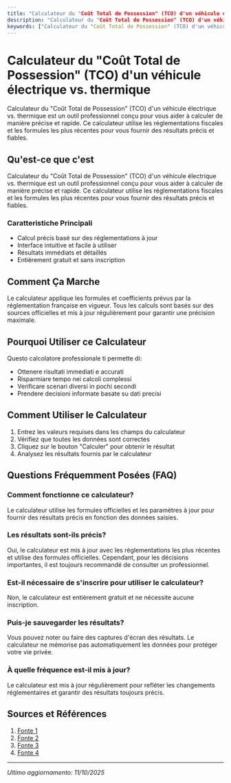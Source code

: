```yaml
---
title: "Calculateur du "Coût Total de Possession" (TCO) d'un véhicule électrique vs. thermique"
description: "Calculateur du "Coût Total de Possession" (TCO) d'un véhicule électrique vs. thermique est un outil professionnel conçu pour vous aider à calculer de manière précise et rapide. Ce calculateur utilise les réglementations fiscales et les formules les plus récentes pour vous fournir des résultats précis et fiables."
keywords: ["Calculateur du "Coût Total de Possession" (TCO) d'un véhicule électrique vs. thermique", "calcolatore", "calcolo online"]
---
```


# Calculateur du "Coût Total de Possession" (TCO) d'un véhicule électrique vs. thermique

Calculateur du "Coût Total de Possession" (TCO) d'un véhicule électrique vs. thermique est un outil professionnel conçu pour vous aider à calculer de manière précise et rapide. Ce calculateur utilise les réglementations fiscales et les formules les plus récentes pour vous fournir des résultats précis et fiables.

## Qu'est-ce que c'est

Calculateur du "Coût Total de Possession" (TCO) d'un véhicule électrique vs. thermique est un outil professionnel conçu pour vous aider à calculer de manière précise et rapide. Ce calculateur utilise les réglementations fiscales et les formules les plus récentes pour vous fournir des résultats précis et fiables.

### Caratteristiche Principali

- Calcul précis basé sur des réglementations à jour
- Interface intuitive et facile à utiliser
- Résultats immédiats et détaillés
- Entièrement gratuit et sans inscription

## Comment Ça Marche

Le calculateur applique les formules et coefficients prévus par la réglementation française en vigueur. Tous les calculs sont basés sur des sources officielles et mis à jour régulièrement pour garantir une précision maximale.

## Pourquoi Utiliser ce Calculateur

Questo calcolatore professionale ti permette di:

- Ottenere risultati immediati e accurati
- Risparmiare tempo nei calcoli complessi
- Verificare scenari diversi in pochi secondi
- Prendere decisioni informate basate su dati precisi

## Comment Utiliser le Calculateur

1. Entrez les valeurs requises dans les champs du calculateur
2. Vérifiez que toutes les données sont correctes
3. Cliquez sur le bouton "Calculer" pour obtenir le résultat
4. Analysez les résultats fournis par le calculateur

## Questions Fréquemment Posées (FAQ)

### Comment fonctionne ce calculateur?

Le calculateur utilise les formules officielles et les paramètres à jour pour fournir des résultats précis en fonction des données saisies.

### Les résultats sont-ils précis?

Oui, le calculateur est mis à jour avec les réglementations les plus récentes et utilise des formules officielles. Cependant, pour les décisions importantes, il est toujours recommandé de consulter un professionnel.

### Est-il nécessaire de s'inscrire pour utiliser le calculateur?

Non, le calculateur est entièrement gratuit et ne nécessite aucune inscription.

### Puis-je sauvegarder les résultats?

Vous pouvez noter ou faire des captures d'écran des résultats. Le calculateur ne mémorise pas automatiquement les données pour protéger votre vie privée.

### À quelle fréquence est-il mis à jour?

Le calculateur est mis à jour régulièrement pour refléter les changements réglementaires et garantir des résultats toujours précis.

## Sources et Références

1. [Fonte 1](https://mobileese.com/calcul-du-tco/)
2. [Fonte 2](https://www.webfleet.com/fr_fr/webfleet/blog/calcul-tco/)
3. [Fonte 3](https://chargeguru.com/fr/fiches-pratiques/tco-voiture-electrique/)
4. [Fonte 4](https://environnement.brussels/citoyen/outils-et-donnees/sites-web-et-outils/car-cost-calculator-pour-calculer-le-cout-de-votre-mobilite-electrique)

---

*Ultimo aggiornamento: 11/10/2025*

